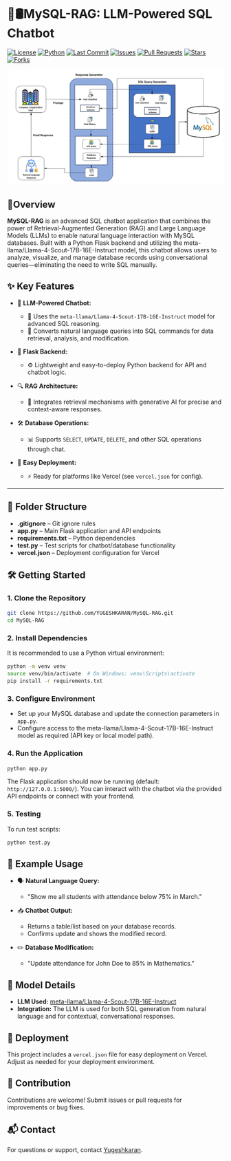 # 🐬🛢️MySQL-RAG: LLM-Powered SQL Chatbot
[![License](https://img.shields.io/github/license/YUGESHKARAN/MySQL-RAG)](https://github.com/YUGESHKARAN/MySQL-RAG/blob/main/LICENSE)
[![Python](https://img.shields.io/badge/python-3.8%2B-blue.svg)](https://www.python.org/)
[![Last Commit](https://img.shields.io/github/last-commit/YUGESHKARAN/MySQL-RAG)](https://github.com/YUGESHKARAN/MySQL-RAG/commits/main)
[![Issues](https://img.shields.io/github/issues/YUGESHKARAN/MySQL-RAG)](https://github.com/YUGESHKARAN/MySQL-RAG/issues)
[![Pull Requests](https://img.shields.io/github/issues-pr/YUGESHKARAN/MySQL-RAG)](https://github.com/YUGESHKARAN/MySQL-RAG/pulls)
[![Stars](https://img.shields.io/github/stars/YUGESHKARAN/MySQL-RAG?style=social)](https://github.com/YUGESHKARAN/MySQL-RAG/stargazers)
[![Forks](https://img.shields.io/github/forks/YUGESHKARAN/MySQL-RAG?style=social)](https://github.com/YUGESHKARAN/MySQL-RAG/network/members)

![MySQL Architecture](/assets/MySQL_Architecture.png)

## 📘Overview

**MySQL-RAG** is an advanced SQL chatbot application that combines the power of Retrieval-Augmented Generation (RAG) and Large Language Models (LLMs) to enable natural language interaction with MySQL databases. Built with a Python Flask backend and utilizing the meta-llama/Llama-4-Scout-17B-16E-Instruct model, this chatbot allows users to analyze, visualize, and manage database records using conversational queries—eliminating the need to write SQL manually.

## ✨ Key Features

- 🤖 **LLM-Powered Chatbot:**  
  - 🧠 Uses the `meta-llama/Llama-4-Scout-17B-16E-Instruct` model for advanced SQL reasoning.  
  - 💬 Converts natural language queries into SQL commands for data retrieval, analysis, and modification.

- 🐍 **Flask Backend:**  
  - ⚙️ Lightweight and easy-to-deploy Python backend for API and chatbot logic.

- 🔍 **RAG Architecture:**  
  - 🧩 Integrates retrieval mechanisms with generative AI for precise and context-aware responses.

- 🛠️ **Database Operations:**  
  - 📊 Supports `SELECT`, `UPDATE`, `DELETE`, and other SQL operations through chat.

- 🚀 **Easy Deployment:**  
  - ⚡ Ready for platforms like Vercel (see `vercel.json` for config).

---

## 📁 Folder Structure

- **.gitignore** – Git ignore rules
- **app.py** – Main Flask application and API endpoints
- **requirements.txt** – Python dependencies
- **test.py** – Test scripts for chatbot/database functionality
- **vercel.json** – Deployment configuration for Vercel

## 🛠️ Getting Started

### 1. Clone the Repository

```bash
git clone https://github.com/YUGESHKARAN/MySQL-RAG.git
cd MySQL-RAG
```

### 2. Install Dependencies

It is recommended to use a Python virtual environment:

```bash
python -m venv venv
source venv/bin/activate  # On Windows: venv\Scripts\activate
pip install -r requirements.txt
```

### 3. Configure Environment

- Set up your MySQL database and update the connection parameters in `app.py`.
- Configure access to the meta-llama/Llama-4-Scout-17B-16E-Instruct model as required (API key or local model path).

### 4. Run the Application

```bash
python app.py
```

The Flask application should now be running (default: `http://127.0.0.1:5000/`). You can interact with the chatbot via the provided API endpoints or connect with your frontend.

### 5. Testing

To run test scripts:

```bash
python test.py
```

## 💬 Example Usage

- 🗣️ **Natural Language Query:**  
   - "Show me all students with attendance below 75% in March."
- 📥 **Chatbot Output:**  
   - Returns a table/list based on your database records.
   -  Confirms update and shows the modified record.

- ✏️ **Database Modification:**  
   - "Update attendance for John Doe to 85% in Mathematics."
 

## 🧠 Model Details

- **LLM Used:** [meta-llama/Llama-4-Scout-17B-16E-Instruct](https://huggingface.co/meta-llama/Llama-4-Scout-17B-16E-Instruct)
- **Integration:** The LLM is used for both SQL generation from natural language and for contextual, conversational responses.

## 🚀 Deployment

This project includes a `vercel.json` file for easy deployment on Vercel. Adjust as needed for your deployment environment.

## 🤝 Contribution

Contributions are welcome! Submit issues or pull requests for improvements or bug fixes.


## 📬 Contact

For questions or support, contact [Yugeshkaran](https://github.com/YUGESHKARAN).
